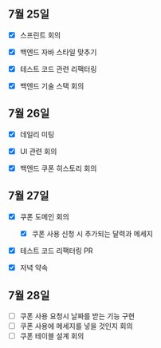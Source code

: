 ## 7월 25일

- [x] 스프린트 회의
- [x] 백엔드 자바 스타일 맞추기
- [x] 테스트 코드 관련 리팩터링
- [x] 백엔드 기술 스택 회의



## 7월 26일

- [x] 데일리 미팅
- [x] UI 관련 회의
- [x] 백엔드 쿠폰 히스토리 회의



## 7월 27일

- [x] 쿠폰 도메인 회의
  - [x] 쿠폰 사용 신청 시 추가되는 달력과 메세지
- [x] 테스트 코드 리팩터링 PR
- [x] 저녁 약속



## 7월 28일
- [ ] 쿠폰 사용 요청시 날짜를 받는 기능 구현
- [ ] 쿠폰 사용에 메세지를 넣을 것인지 회의
- [ ] 쿠폰 테이블 설계 회의
